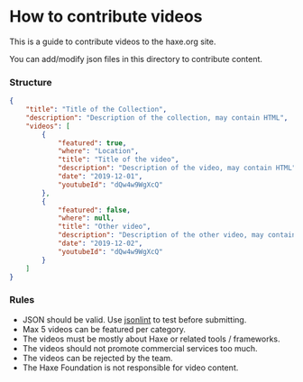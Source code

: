 # How to contribute videos

This is a guide to contribute videos to the haxe.org site.

You can add/modify json files in this directory to contribute content. 

### Structure

```json
{
	"title": "Title of the Collection",
	"description": "Description of the collection, may contain HTML",
	"videos": [
		{
			"featured": true,
			"where": "Location", 
			"title": "Title of the video",
			"description": "Description of the video, may contain HTML",
			"date": "2019-12-01",
			"youtubeId": "dQw4w9WgXcQ"
		},
		{
			"featured": false,
			"where": null,
			"title": "Other video",
			"description": "Description of the other video, may contain HTML",
			"date": "2019-12-02",
			"youtubeId": "dQw4w9WgXcQ"
		}
	]
}

```

### Rules

- JSON should be valid. Use [jsonlint](https://jsonlint.com/) to test before submitting.
- Max 5 videos can be featured per category.
- The videos must be mostly about Haxe or related tools / frameworks.
- The videos should not promote commercial services too much.
- The videos can be rejected by the team.
- The Haxe Foundation is not responsible for video content.
